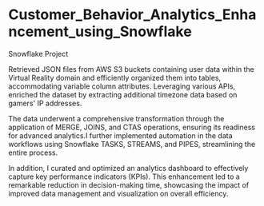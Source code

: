 # Customer_Behavior_Analytics_Enhancement_using_Snowflake
Snowflake Project

Retrieved JSON files from AWS S3 buckets containing user data within the Virtual Reality domain and efficiently organized them into tables, accommodating variable column attributes. Leveraging various APIs, enriched the dataset by extracting additional timezone data based on gamers' IP addresses.

The data underwent a comprehensive transformation through the application of MERGE, JOINS, and CTAS operations, ensuring its readiness for advanced analytics.I further implemented automation in the data workflows using Snowflake TASKS, STREAMS, and PIPES, streamlining the entire process.

In addition, I curated and optimized an analytics dashboard to effectively capture key performance indicators (KPIs). This enhancement led to a remarkable reduction in decision-making time, showcasing the impact of improved data management and visualization on overall efficiency.
